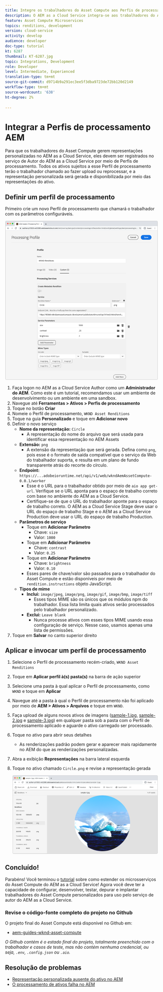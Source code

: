 ```yaml
---
title: Integre os trabalhadores do Asset Compute aos Perfis de processamento do AEM
description: O AEM as a Cloud Service integra-se aos trabalhadores do Asset Compute implantados no Adobe I/O Runtime por meio de Perfis de processamento do AEM Assets. Os Perfis de processamento são configurados no serviço Autor para processar ativos específicos usando trabalhadores personalizados e armazenar os arquivos gerados pelos trabalhadores como representações de ativos.
feature: Asset Compute Microservices
topics: renditions, development
version: cloud-service
activity: develop
audience: developer
doc-type: tutorial
kt: 6287
thumbnail: KT-6287.jpg
topic: Integrations, Development
role: Developer
level: Intermediate, Experienced
translation-type: tm+mt
source-git-commit: d9714b9a291ec3ee5f3dba9723de72bb120d2149
workflow-type: tm+mt
source-wordcount: '638'
ht-degree: 2%

---
```



# Integrar a Perfis de processamento AEM

Para que os trabalhadores do Asset Compute gerem representações personalizadas no AEM as a Cloud Service, eles devem ser registrados no serviço de Autor do AEM as a Cloud Service por meio de Perfis de processamento. Todos os ativos sujeitos a esse Perfil de processamento terão o trabalhador chamado ao fazer upload ou reprocessar, e a representação personalizada será gerada e disponibilizada por meio das representações do ativo.

## Definir um perfil de processamento

Primeiro crie um novo Perfil de processamento que chamará o trabalhador com os parâmetros configuráveis.

![Perfil de processamento](./assets/processing-profiles/new-processing-profile.png)

1. Faça logon no AEM as a Cloud Service Author como um __Administrador do AEM__. Como este é um tutorial, recomendamos usar um ambiente de desenvolvimento ou um ambiente em uma sandbox.
1. Navegue até __Ferramentas > Ativos > Perfis de processamento__
1. Toque no botão __Criar__
1. Nomeie o Perfil de processamento, `WKND Asset Renditions`
1. Toque na guia __Personalizado__ e toque em __Adicionar novo__
1. Definir o novo serviço
   + __Nome da representação:__ `Circle`
      + A representação do nome do arquivo que será usada para identificar essa representação no AEM Assets
   + __Extensão:__ `png`
      + A extensão da representação que será gerada. Defina como `png`, pois esse é o formato de saída compatível que o serviço da Web do trabalhador suporta, e resulta em um plano de fundo transparente atrás do recorte do círculo.
   + __Endpoint:__ `https://...adobeioruntime.net/api/v1/web/wkndAemAssetCompute-0.0.1/worker`
      + Esse é o URL para o trabalhador obtido por meio de `aio app get-url`. Verifique se o URL aponta para o espaço de trabalho correto com base no ambiente do AEM as a Cloud Service.
      + Certifique-se de que o URL do trabalhador aponte para o espaço de trabalho correto. O AEM as a Cloud Service Stage deve usar o URL do espaço de trabalho Stage e o AEM as a Cloud Service Production deve usar o URL do espaço de trabalho Production.
   + __Parâmetros de serviço__
      + Toque em __Adicionar Parâmetro__
         + Chave: `size`
         + Valor: `1000`
      + Toque em __Adicionar Parâmetro__
         + Chave: `contrast`
         + Valor: `0.25`
      + Toque em __Adicionar Parâmetro__
         + Chave: `brightness`
         + Valor: `0.10`
      + Esses pares de chave/valor são passados para o trabalhador do Asset Compute e estão disponíveis por meio de `rendition.instructions` objeto JavaScript.
   + __Tipos de mime__
      + __Inclui:__ `image/jpeg`,  `image/png`,  `image/gif`,  `image/bmp`,  `image/tiff`
         + Esses tipos MIME são os únicos que os módulos npm do trabalhador. Essa lista limita quais ativos serão processados pelo trabalhador personalizado.
      + __Exclui:__ `Leave blank`
         + Nunca processe ativos com esses tipos MIME usando essa configuração de serviço. Nesse caso, usamos apenas uma lista de permissões.
1. Toque em __Salvar__ no canto superior direito

## Aplicar e invocar um perfil de processamento

1. Selecione o Perfil de processamento recém-criado, `WKND Asset Renditions`
1. Toque em __Aplicar perfil à(s) pasta(s)__ na barra de ação superior
1. Selecione uma pasta à qual aplicar o Perfil de processamento, como `WKND` e toque em __Aplicar__
1. Navegue até a pasta à qual o Perfil de processamento não foi aplicado por meio de __AEM > Ativos > Arquivos__ e toque em `WKND`.
1. Faça upload de alguns novos ativos de imagens ([sample-1.jpg](../assets/samples/sample-1.jpg), [sample-2.jpg](../assets/samples/sample-2.jpg) e [sample-3.jpg](../assets/samples/sample-3.jpg)) em qualquer pasta sob a pasta com o Perfil de processamento aplicado e aguarde o ativo carregado ser processado.
1. Toque no ativo para abrir seus detalhes
   + As renderizações padrão podem gerar e aparecer mais rapidamente no AEM do que as renderizações personalizadas.
1. Abra a exibição __Representações__ na barra lateral esquerda
1. Toque no ativo chamado `Circle.png` e revise a representação gerada

   ![Representação gerada](./assets/processing-profiles/rendition.png)

## Concluído!

Parabéns! Você terminou o [tutorial](../overview.md) sobre como estender os microsserviços do Asset Compute do AEM as a Cloud Service! Agora você deve ter a capacidade de configurar, desenvolver, testar, depurar e implantar trabalhadores do Asset Compute personalizados para uso pelo serviço de autor do AEM as a Cloud Service.

### Revise o código-fonte completo do projeto no Github

O projeto final do Asset Compute está disponível no Github em:

+ [aem-guides-wknd-asset-compute](https://github.com/adobe/aem-guides-wknd-asset-compute)

_O Github contém é o estado final do projeto, totalmente preenchido com o trabalhador e casos de teste, mas não contém nenhuma credencial, ou seja, `.env`,  `.config.json` ou  `.aio`._

## Resolução de problemas

+ [Representação personalizada ausente do ativo no AEM](../troubleshooting.md#custom-rendition-missing-from-asset)
+ [O processamento de ativos falha no AEM](../troubleshooting.md#asset-processing-fails)
